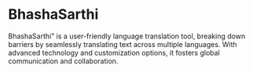# BhashaSarthi
BhashaSarthi" is a user-friendly language translation tool, breaking down barriers by seamlessly translating text across multiple languages. With advanced technology and customization options, it fosters global communication and collaboration.

